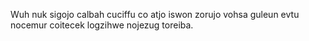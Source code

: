 Wuh nuk sigojo calbah cuciffu co atjo iswon zorujo vohsa guleun evtu nocemur coitecek logzihwe nojezug toreiba.